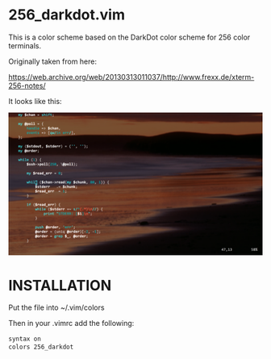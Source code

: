 # 256_darkdot.vim

This is a color scheme based on the DarkDot color scheme for 256 color
terminals.

Originally taken from here:

https://web.archive.org/web/20130313011037/http://www.frexx.de/xterm-256-notes/

It looks like this:

![256_darkdot.vim Screenshot](/screenshots/2014_08_21.png?raw=true "256_darkdot.vim Screenshot")

# INSTALLATION

Put the file into ~/.vim/colors

Then in your .vimrc add the following:

```vim
syntax on
colors 256_darkdot
```
